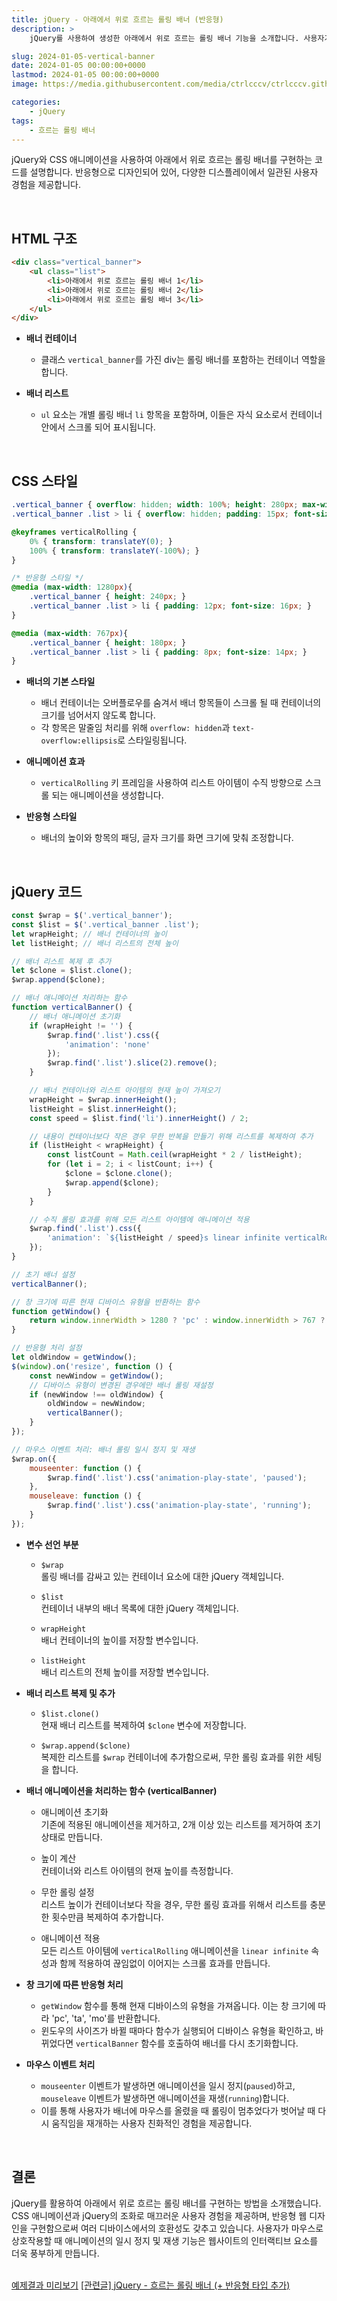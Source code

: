 ```yaml
---
title: jQuery - 아래에서 위로 흐르는 롤링 배너 (반응형)
description: >  
    jQuery를 사용하여 생성한 아래에서 위로 흐르는 롤링 배너 기능을 소개합니다. 사용자가 배너 위에 마우스를 올리면 롤링이 일시정지되고, 마우스가 벗어나면 다시 재생됩니다.  

slug: 2024-01-05-vertical-banner
date: 2024-01-05 00:00:00+0000
lastmod: 2024-01-05 00:00:00+0000
image: https://media.githubusercontent.com/media/ctrlcccv/ctrlcccv.github.io/master/assets/img/post/2024-01-05-vertical-banner.webp

categories:
    - jQuery
tags:
    - 흐르는 롤링 배너
---
```

jQuery와 CSS 애니메이션을 사용하여 아래에서 위로 흐르는 롤링 배너를 구현하는 코드를 설명합니다. 반응형으로 디자인되어 있어, 다양한 디스플레이에서 일관된 사용자 경험을 제공합니다.  

<script async src="https://pagead2.googlesyndication.com/pagead/js/adsbygoogle.js?client=ca-pub-8535540836842352" crossorigin="anonymous"></script>
<ins class="adsbygoogle"
     style="display:block; text-align:center;"
     data-ad-layout="in-article"
     data-ad-format="fluid"
     data-ad-client="ca-pub-8535540836842352"
     data-ad-slot="2974559225"></ins>
<script>
     (adsbygoogle = window.adsbygoogle || []).push({});
</script>

<br>

## HTML 구조

```html
<div class="vertical_banner">
    <ul class="list">
        <li>아래에서 위로 흐르는 롤링 배너 1</li>
        <li>아래에서 위로 흐르는 롤링 배너 2</li>
        <li>아래에서 위로 흐르는 롤링 배너 3</li>
    </ul>
</div>
```
* **배너 컨테이너**
  * 클래스 `vertical_banner`를 가진 div는 롤링 배너를 포함하는 컨테이너 역할을 합니다.

* **배너 리스트**
  * `ul` 요소는 개별 롤링 배너 `li` 항목을 포함하며, 이들은 자식 요소로서 컨테이너 안에서 스크롤 되어 표시됩니다.  
<br>

## CSS 스타일

```css
.vertical_banner { overflow: hidden; width: 100%; height: 280px; max-width: 500px; margin: 30px auto; background: #f0f0f0; border-radius:20px; } 
.vertical_banner .list > li { overflow: hidden; padding: 15px; font-size: 18px; color: #000; text-align: center; white-space: nowrap; text-overflow: ellipsis; } 

@keyframes verticalRolling { 
    0% { transform: translateY(0); } 
    100% { transform: translateY(-100%); } 
}

/* 반응형 스타일 */
@media (max-width: 1280px){
    .vertical_banner { height: 240px; } 
    .vertical_banner .list > li { padding: 12px; font-size: 16px; } 
}

@media (max-width: 767px){
    .vertical_banner { height: 180px; } 
    .vertical_banner .list > li { padding: 8px; font-size: 14px; } 
}
```
* **배너의 기본 스타일**
  * 배너 컨테이너는 오버플로우를 숨겨서 배너 항목들이 스크롤 될 때 컨테이너의 크기를 넘어서지 않도록 합니다.
  * 각 항목은 말줄임 처리를 위해 `overflow: hidden`과 `text-overflow:ellipsis`로 스타일링됩니다.

* **애니메이션 효과**
  * `verticalRolling` 키 프레임을 사용하여 리스트 아이템이 수직 방향으로 스크롤 되는 애니메이션을 생성합니다.

* **반응형 스타일**
  * 배너의 높이와 항목의 패딩, 글자 크기를 화면 크기에 맞춰 조정합니다.


<script async src="https://pagead2.googlesyndication.com/pagead/js/adsbygoogle.js?client=ca-pub-8535540836842352" crossorigin="anonymous"></script>
<ins class="adsbygoogle"
     style="display:block; text-align:center;"
     data-ad-layout="in-article"
     data-ad-format="fluid"
     data-ad-client="ca-pub-8535540836842352"
     data-ad-slot="2974559225"></ins>
<script>
     (adsbygoogle = window.adsbygoogle || []).push({});
</script>

<br>

## jQuery 코드

```js
const $wrap = $('.vertical_banner');
const $list = $('.vertical_banner .list');
let wrapHeight; // 배너 컨테이너의 높이
let listHeight; // 배너 리스트의 전체 높이

// 배너 리스트 복제 후 추가
let $clone = $list.clone();
$wrap.append($clone);

// 배너 애니메이션 처리하는 함수
function verticalBanner() {
    // 배너 애니메이션 초기화
    if (wrapHeight != '') {
        $wrap.find('.list').css({
            'animation': 'none'
        });
        $wrap.find('.list').slice(2).remove();
    }

    // 배너 컨테이너와 리스트 아이템의 현재 높이 가져오기
    wrapHeight = $wrap.innerHeight();
    listHeight = $list.innerHeight();
    const speed = $list.find('li').innerHeight() / 2;

    // 내용이 컨테이너보다 작은 경우 무한 반복을 만들기 위해 리스트를 복제하여 추가
    if (listHeight < wrapHeight) {
        const listCount = Math.ceil(wrapHeight * 2 / listHeight);
        for (let i = 2; i < listCount; i++) {
            $clone = $clone.clone();
            $wrap.append($clone);
        }
    }

    // 수직 롤링 효과를 위해 모든 리스트 아이템에 애니메이션 적용
    $wrap.find('.list').css({
        'animation': `${listHeight / speed}s linear infinite verticalRolling`
    });
}

// 초기 배너 설정
verticalBanner();

// 창 크기에 따른 현재 디바이스 유형을 반환하는 함수
function getWindow() {
    return window.innerWidth > 1280 ? 'pc' : window.innerWidth > 767 ? 'ta' : 'mo';
}

// 반응형 처리 설정
let oldWindow = getWindow();
$(window).on('resize', function () {
    const newWindow = getWindow();
    // 디바이스 유형이 변경된 경우에만 배너 롤링 재설정
    if (newWindow !== oldWindow) {
        oldWindow = newWindow;
        verticalBanner();
    }
});

// 마우스 이벤트 처리: 배너 롤링 일시 정지 및 재생
$wrap.on({
    mouseenter: function () {
        $wrap.find('.list').css('animation-play-state', 'paused');
    },
    mouseleave: function () {
        $wrap.find('.list').css('animation-play-state', 'running');
    }
});
```
* **변수 선언 부분**
  * `$wrap`  
  롤링 배너를 감싸고 있는 컨테이너 요소에 대한 jQuery 객체입니다.
  
  * `$list`  
  컨테이너 내부의 배너 목록에 대한 jQuery 객체입니다.

  * `wrapHeight`  
  배너 컨테이너의 높이를 저장할 변수입니다.

  * `listHeight`  
  배너 리스트의 전체 높이를 저장할 변수입니다.

* **배너 리스트 복제 및 추가**
  * `$list.clone()`  
  현재 배너 리스트를 복제하여 `$clone` 변수에 저장합니다.

  * `$wrap.append($clone)`  
  복제한 리스트를 `$wrap` 컨테이너에 추가함으로써, 무한 롤링 효과를 위한 세팅을 합니다.

* **배너 애니메이션을 처리하는 함수 (verticalBanner)**
  * 애니메이션 초기화  
  기존에 적용된 애니메이션을 제거하고, 2개 이상 있는 리스트를 제거하여 초기 상태로 만듭니다.

  * 높이 계산  
  컨테이너와 리스트 아이템의 현재 높이를 측정합니다.

  * 무한 롤링 설정  
  리스트 높이가 컨테이너보다 작을 경우, 무한 롤링 효과를 위해서 리스트를 충분한 횟수만큼 복제하여 추가합니다.

  * 애니메이션 적용  
  모든 리스트 아이템에 `verticalRolling` 애니메이션을 `linear infinite` 속성과 함께 적용하여 끊임없이 이어지는 스크롤 효과를 만듭니다.

* **창 크기에 따른 반응형 처리**
  * `getWindow` 함수를 통해 현재 디바이스의 유형을 가져옵니다. 이는 창 크기에 따라 'pc', 'ta', 'mo'를 반환합니다.
  * 윈도우의 사이즈가 바뀔 때마다 함수가 실행되어 디바이스 유형을 확인하고, 바뀌었다면 `verticalBanner` 함수를 호출하여 배너를 다시 초기화합니다.

* **마우스 이벤트 처리**
  * `mouseenter` 이벤트가 발생하면 애니메이션을 일시 정지(`paused`)하고, `mouseleave` 이벤트가 발생하면 애니메이션을 재생(`running`)합니다.
  * 이를 통해 사용자가 배너에 마우스를 올렸을 때 롤링이 멈추었다가 벗어날 때 다시 움직임을 재개하는 사용자 친화적인 경험을 제공합니다.  
<br>


## 결론
jQuery를 활용하여 아래에서 위로 흐르는 롤링 배너를 구현하는 방법을 소개했습니다. CSS 애니메이션과 jQuery의 조화로 매끄러운 사용자 경험을 제공하며, 반응형 웹 디자인을 구현함으로써 여러 디바이스에서의 호환성도 갖추고 있습니다. 사용자가 마우스로 상호작용할 때 애니메이션의 일시 정지 및 재생 기능은 웹사이트의 인터랙티브 요소를 더욱 풍부하게 만듭니다.   
<br>

<div class="btn_wrap">
    <a target="_blank" href="https://ctrlcccv.github.io/ctrlcccv-demo/2024-01-05-vertical-banner/">예제결과 미리보기</a>
    <a href="https://ctrlcccv.github.io/code/2023-07-23-flow-banner/">[관련글] jQuery - 흐르는 롤링 배너 (+ 반응형 타입 추가)</a>
</div>